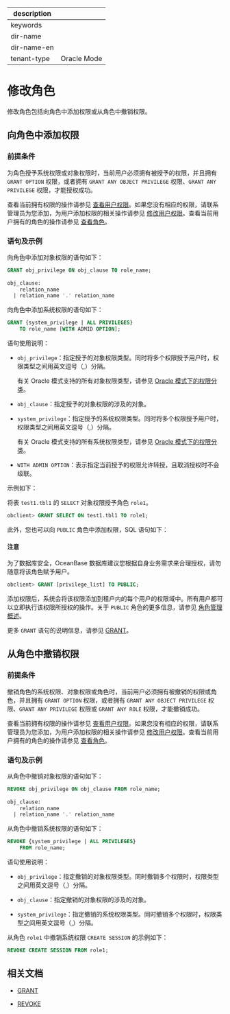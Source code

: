 |description||
|---|---|
|keywords||
|dir-name||
|dir-name-en||
|tenant-type|Oracle Mode|

# 修改角色

修改角色包括向角色中添加权限或从角色中撤销权限。

## 向角色中添加权限

### 前提条件

为角色授予系统权限或对象权限时，当前用户必须拥有被授予的权限，并且拥有 `GRANT OPTION` 权限，或者拥有 `GRANT ANY OBJECT PRIVILEGE` 权限、`GRANT ANY PRIVILEGE` 权限，才能授权成功。

查看当前拥有权限的操作请参见 [查看用户权限](../600.view-user-permissions-of-oracle-mode.md)。如果您没有相应的权限，请联系管理员为您添加，为用户添加权限的相关操作请参见 [修改用户权限](../700.modify-user-permissions-of-oracle-mode.md)。查看当前用户拥有的角色的操作请参见 [查看角色](../400.manage-roles-of-oracle-mode/600.view-roles-of-oracle-mode.md)。

### 语句及示例

向角色中添加对象权限的语句如下：

```sql
GRANT obj_privilege ON obj_clause TO role_name;
 
obj_clause:
    relation_name
  | relation_name '.' relation_name
```

向角色中添加系统权限的语句如下：

```sql
GRANT {system_privilege | ALL PRIVILEGES}
    TO role_name [WITH ADMID OPTION];
```

语句使用说明：

* `obj_privilege`：指定授予的对象权限类型。同时将多个权限授予用户时，权限类型之间用英文逗号（,）分隔。

  有关 Oracle 模式支持的所有对象权限类型，请参见 [Oracle 模式下的权限分类](../000.permission-classification-of-oracle-mode.md)。

* `obj_clause`：指定授予的对象权限的涉及的对象。

* `system_privilege`：指定授予的系统权限类型。同时将多个权限授予用户时，权限类型之间用英文逗号（,）分隔。

  有关 Oracle 模式支持的所有系统权限类型，请参见 [Oracle 模式下的权限分类](../000.permission-classification-of-oracle-mode.md)。

* `WITH ADMIN OPTION`：表示指定当前授予的权限允许转授，且取消授权时不会级联。

示例如下：

将表 `test1.tbl1` 的 `SELECT` 对象权限授予角色 `role1`。

```sql
obclient> GRANT SELECT ON test1.tbl1 TO role1;
```

此外，您也可以向 `PUBLIC` 角色中添加权限，SQL 语句如下：

  <main id="notice" type='notice'>
    <h4>注意</h4>
    <p>为了数据库安全，OceanBase 数据库建议您根据自身业务需求来合理授权，请勿随意将该角色赋予用户。</p>
  </main>

```sql
obclient> GRANT [privilege_list] TO PUBLIC;
```

添加权限后，系统会将该权限添加到租户内的每个用户的权限域中。所有用户都可以立即执行该权限所授权的操作。关于 `PUBLIC` 角色的更多信息，请参见 [角色管理概述](../400.manage-roles-of-oracle-mode/100.roles-of-oracle-mode.md)。

更多 `GRANT` 语句的说明信息，请参见 [GRANT](../../../../../../700.reference/500.sql-reference/100.sql-syntax/300.common-tenant-of-oracle-mode/900.sql-statement-of-oracle-mode/300.dcl-of-oracle-mode/1700.grant-of-oracle-mode.md)。

## 从角色中撤销权限

### 前提条件

撤销角色的系统权限、对象权限或角色时，当前用户必须拥有被撤销的权限或角色，并且拥有 `GRANT OPTION` 权限，或者拥有 `GRANT ANY OBJECT PRIVILEGE` 权限、`GRANT ANY PRIVILEGE` 权限或 `GRANT ANY ROLE` 权限，才能撤销成功。

查看当前拥有权限的操作请参见 [查看用户权限](../600.view-user-permissions-of-oracle-mode.md)。如果您没有相应的权限，请联系管理员为您添加，为用户添加权限的相关操作请参见 [修改用户权限](../700.modify-user-permissions-of-oracle-mode.md)。查看当前用户拥有的角色的操作请参见 [查看角色](../400.manage-roles-of-oracle-mode/600.view-roles-of-oracle-mode.md)。

### 语句及示例

从角色中撤销对象权限的语句如下：

```sql
REVOKE obj_privilege ON obj_clause FROM role_name;
 
obj_clause:
    relation_name
  | relation_name '.' relation_name
```

从角色中撤销系统权限的语句如下：

```sql
REVOKE {system_privilege | ALL PRIVILEGES}
    FROM role_name;
```

语句使用说明：

* `obj_privilege`：指定撤销的对象权限类型。同时撤销多个权限时，权限类型之间用英文逗号（,）分隔。

* `obj_clause`：指定撤销的对象权限的涉及的对象。

* `system_privilege`：指定撤销的系统权限类型。同时撤销多个权限时，权限类型之间用英文逗号（,）分隔。

从角色 `role1` 中撤销系统权限 `CREATE SESSION` 的示例如下：

```sql
REVOKE CREATE SESSION FROM role1;
```

## 相关文档

* [GRANT](../../../../../../700.reference/500.sql-reference/100.sql-syntax/300.common-tenant-of-oracle-mode/900.sql-statement-of-oracle-mode/300.dcl-of-oracle-mode/1700.grant-of-oracle-mode.md)

* [REVOKE](../../../../../../700.reference/500.sql-reference/100.sql-syntax/300.common-tenant-of-oracle-mode/900.sql-statement-of-oracle-mode/300.dcl-of-oracle-mode/2900.revoke-of-oracle-mode.md)
